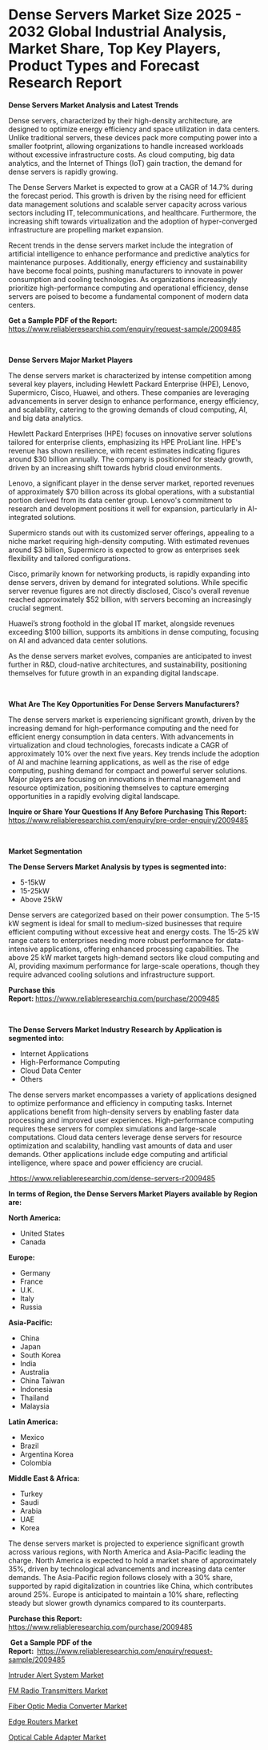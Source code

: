 <p><h1>Dense Servers Market Size 2025 - 2032 Global Industrial Analysis, Market Share, Top Key Players, Product Types and Forecast Research Report</h1></p><p><strong>Dense Servers Market Analysis and Latest Trends</strong></p>
<p><p>Dense servers, characterized by their high-density architecture, are designed to optimize energy efficiency and space utilization in data centers. Unlike traditional servers, these devices pack more computing power into a smaller footprint, allowing organizations to handle increased workloads without excessive infrastructure costs. As cloud computing, big data analytics, and the Internet of Things (IoT) gain traction, the demand for dense servers is rapidly growing.</p><p>The Dense Servers Market is expected to grow at a CAGR of 14.7% during the forecast period. This growth is driven by the rising need for efficient data management solutions and scalable server capacity across various sectors including IT, telecommunications, and healthcare. Furthermore, the increasing shift towards virtualization and the adoption of hyper-converged infrastructure are propelling market expansion.</p><p>Recent trends in the dense servers market include the integration of artificial intelligence to enhance performance and predictive analytics for maintenance purposes. Additionally, energy efficiency and sustainability have become focal points, pushing manufacturers to innovate in power consumption and cooling technologies. As organizations increasingly prioritize high-performance computing and operational efficiency, dense servers are poised to become a fundamental component of modern data centers.</p></p>
<p><strong>Get a Sample PDF of the Report:&nbsp;</strong> <a href="https://www.reliableresearchiq.com/enquiry/request-sample/2009485?utm_campaign=973&utm_medium=2&utm_source=Github&utm_content=ia&utm_term=15022025&utm_id=dense-servers">https://www.reliableresearchiq.com/enquiry/request-sample/2009485</a></p>
<p>&nbsp;</p>
<p><strong>Dense Servers Major Market Players</strong></p>
<p><p>The dense servers market is characterized by intense competition among several key players, including Hewlett Packard Enterprise (HPE), Lenovo, Supermicro, Cisco, Huawei, and others. These companies are leveraging advancements in server design to enhance performance, energy efficiency, and scalability, catering to the growing demands of cloud computing, AI, and big data analytics.</p><p>Hewlett Packard Enterprises (HPE) focuses on innovative server solutions tailored for enterprise clients, emphasizing its HPE ProLiant line. HPE's revenue has shown resilience, with recent estimates indicating figures around $30 billion annually. The company is positioned for steady growth, driven by an increasing shift towards hybrid cloud environments.</p><p>Lenovo, a significant player in the dense server market, reported revenues of approximately $70 billion across its global operations, with a substantial portion derived from its data center group. Lenovo's commitment to research and development positions it well for expansion, particularly in AI-integrated solutions.</p><p>Supermicro stands out with its customized server offerings, appealing to a niche market requiring high-density computing. With estimated revenues around $3 billion, Supermicro is expected to grow as enterprises seek flexibility and tailored configurations.</p><p>Cisco, primarily known for networking products, is rapidly expanding into dense servers, driven by demand for integrated solutions. While specific server revenue figures are not directly disclosed, Cisco's overall revenue reached approximately $52 billion, with servers becoming an increasingly crucial segment.</p><p>Huawei’s strong foothold in the global IT market, alongside revenues exceeding $100 billion, supports its ambitions in dense computing, focusing on AI and advanced data center solutions.</p><p>As the dense servers market evolves, companies are anticipated to invest further in R&D, cloud-native architectures, and sustainability, positioning themselves for future growth in an expanding digital landscape.</p></p>
<p>&nbsp;</p>
<p><strong>What Are The Key Opportunities For Dense Servers Manufacturers?</strong></p>
<p><p>The dense servers market is experiencing significant growth, driven by the increasing demand for high-performance computing and the need for efficient energy consumption in data centers. With advancements in virtualization and cloud technologies, forecasts indicate a CAGR of approximately 10% over the next five years. Key trends include the adoption of AI and machine learning applications, as well as the rise of edge computing, pushing demand for compact and powerful server solutions. Major players are focusing on innovations in thermal management and resource optimization, positioning themselves to capture emerging opportunities in a rapidly evolving digital landscape.</p></p>
<p><strong>Inquire or Share Your Questions If Any Before Purchasing This Report:</strong> <a href="https://www.reliableresearchiq.com/enquiry/pre-order-enquiry/2009485?utm_campaign=973&utm_medium=2&utm_source=Github&utm_content=ia&utm_term=15022025&utm_id=dense-servers">https://www.reliableresearchiq.com/enquiry/pre-order-enquiry/2009485</a></p>
<p>&nbsp;</p>
<p><strong>Market Segmentation</strong></p>
<p><strong>The Dense Servers Market Analysis by types is segmented into:</strong></p>
<p><ul><li>5-15kW</li><li>15-25kW</li><li>Above 25kW</li></ul></p>
<p><p>Dense servers are categorized based on their power consumption. The 5-15 kW segment is ideal for small to medium-sized businesses that require efficient computing without excessive heat and energy costs. The 15-25 kW range caters to enterprises needing more robust performance for data-intensive applications, offering enhanced processing capabilities. The above 25 kW market targets high-demand sectors like cloud computing and AI, providing maximum performance for large-scale operations, though they require advanced cooling solutions and infrastructure support.</p></p>
<p><strong>Purchase this Report:&nbsp;</strong><a href="https://www.reliableresearchiq.com/purchase/2009485?utm_campaign=973&utm_medium=2&utm_source=Github&utm_content=ia&utm_term=15022025&utm_id=dense-servers">https://www.reliableresearchiq.com/purchase/2009485</a></p>
<p>&nbsp;</p>
<p><strong>The Dense Servers Market Industry Research by Application is segmented into:</strong></p>
<p><ul><li>Internet Applications</li><li>High-Performance Computing</li><li>Cloud Data Center</li><li>Others</li></ul></p>
<p><p>The dense servers market encompasses a variety of applications designed to optimize performance and efficiency in computing tasks. Internet applications benefit from high-density servers by enabling faster data processing and improved user experiences. High-performance computing requires these servers for complex simulations and large-scale computations. Cloud data centers leverage dense servers for resource optimization and scalability, handling vast amounts of data and user demands. Other applications include edge computing and artificial intelligence, where space and power efficiency are crucial.</p></p>
<p><a href="https://www.reliableresearchiq.com/dense-servers-r2009485?utm_campaign=973&utm_medium=2&utm_source=Github&utm_content=ia&utm_term=15022025&utm_id=dense-servers">&nbsp;https://www.reliableresearchiq.com/dense-servers-r2009485</a></p>
<p><strong>In terms of Region, the Dense Servers Market Players available by Region are:</strong></p>
<p>
    <p> <strong> North America: </strong>
        <ul>
            <li>United States</li>
            <li>Canada</li>
        </ul>
        </p> 
    <p> <strong> Europe: </strong>
        <ul>
            <li>Germany</li>
            <li>France</li>
            <li>U.K.</li>
            <li>Italy</li>
            <li>Russia</li>
        </ul>
        </p> 
    <p> <strong> Asia-Pacific: </strong>
        <ul>
            <li>China</li>
            <li>Japan</li>
            <li>South Korea</li>
            <li>India</li>
            <li>Australia</li>
            <li>China Taiwan</li>
            <li>Indonesia</li>
            <li>Thailand</li>
            <li>Malaysia</li>
        </ul>
        </p> 
    <p> <strong> Latin America: </strong>
        <ul>
            <li>Mexico</li>
            <li>Brazil</li>
            <li>Argentina Korea</li>
            <li>Colombia</li>
        </ul>
        </p> 
    <p> <strong> Middle East & Africa: </strong>
        <ul>
            <li>Turkey</li>
            <li>Saudi</li>
            <li>Arabia</li>
            <li>UAE</li>
            <li>Korea</li>
        </ul>
    </p>
    </p>
<p><p>The dense servers market is projected to experience significant growth across various regions, with North America and Asia-Pacific leading the charge. North America is expected to hold a market share of approximately 35%, driven by technological advancements and increasing data center demands. The Asia-Pacific region follows closely with a 30% share, supported by rapid digitalization in countries like China, which contributes around 25%. Europe is anticipated to maintain a 10% share, reflecting steady but slower growth dynamics compared to its counterparts.</p></p>
<p><strong>Purchase this Report: </strong><a href="https://www.reliableresearchiq.com/purchase/2009485?utm_campaign=973&utm_medium=2&utm_source=Github&utm_content=ia&utm_term=15022025&utm_id=dense-servers">https://www.reliableresearchiq.com/purchase/2009485</a></p>
<p>&nbsp;<strong>Get a Sample PDF of the Report:&nbsp;&nbsp;</strong><a href="https://www.reliableresearchiq.com/enquiry/request-sample/2009485?utm_campaign=973&utm_medium=2&utm_source=Github&utm_content=ia&utm_term=15022025&utm_id=dense-servers">https://www.reliableresearchiq.com/enquiry/request-sample/2009485</a></p>
<p><strong></strong></p>
<p><p><a href="https://github.com/raaschadonle/Market-Research-Report-List-1/blob/main/intruder-alert-system-market.md?utm_campaign=973&utm_medium=2&utm_source=Github&utm_content=ia&utm_term=15022025&utm_id=dense-servers">Intruder Alert System Market</a></p><p><a href="https://github.com/ritooesiaba/Market-Research-Report-List-1/blob/main/fm-radio-transmitters-market.md?utm_campaign=973&utm_medium=2&utm_source=Github&utm_content=ia&utm_term=15022025&utm_id=dense-servers">FM Radio Transmitters Market</a></p><p><a href="https://github.com/aarajlyre/Market-Research-Report-List-1/blob/main/fiber-optic-media-converter-market.md?utm_campaign=973&utm_medium=2&utm_source=Github&utm_content=ia&utm_term=15022025&utm_id=dense-servers">Fiber Optic Media Converter Market</a></p><p><a href="https://github.com/sponsumelo/Market-Research-Report-List-1/blob/main/edge-routers-market.md?utm_campaign=973&utm_medium=2&utm_source=Github&utm_content=ia&utm_term=15022025&utm_id=dense-servers">Edge Routers Market</a></p><p><a href="https://github.com/sawrovpipolo/Market-Research-Report-List-1/blob/main/optical-cable-adapter-market.md?utm_campaign=973&utm_medium=2&utm_source=Github&utm_content=ia&utm_term=15022025&utm_id=dense-servers">Optical Cable Adapter Market</a></p></p>